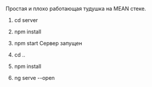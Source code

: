 Простая и плохо работающая тудушка на MEAN стеке.
   
1. cd server
2. npm install
3. npm start
Сервер запущен

4. cd ..
5. npm install
6. ng serve --open

